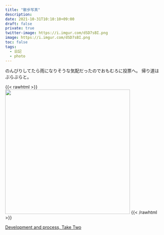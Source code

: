 ```yaml
---
title: "散歩写真"
description: 
date: 2021-10-31T10:10:10+09:00
draft: false
private: true
twitter-image: https://i.imgur.com/dSD7sBI.png
image: https://i.imgur.com/dSD7sBI.png
toc: false
tags:
  - 日記
  - photo
---
```


のんびりしてたら雨になりそうな気配だったのでおもむろに投票へ。
帰り道はぶらぶらと。

{{< rawhtml >}}
<img src="https://64.media.tumblr.com/6d54410916a4a14c4edab163b143c75a/0e45f15b369dfd98-18/s1280x1920/70305755e9e7c5c5c6d095743708742f1aa5a350.png" width="400" />
{{< /rawhtml >}}

[Development and process, Take Two](https://developmentadprocesstaketwo.tumblr.com/post/666540233332047872/autumn-2021-%E9%87%8E%E7%94%B0%E5%B8%82)
